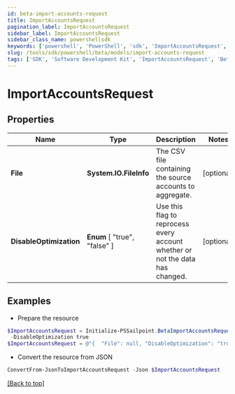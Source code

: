 ```yaml
---
id: beta-import-accounts-request
title: ImportAccountsRequest
pagination_label: ImportAccountsRequest
sidebar_label: ImportAccountsRequest
sidebar_class_name: powershellsdk
keywords: ['powershell', 'PowerShell', 'sdk', 'ImportAccountsRequest', 'BetaImportAccountsRequest'] 
slug: /tools/sdk/powershell/beta/models/import-accounts-request
tags: ['SDK', 'Software Development Kit', 'ImportAccountsRequest', 'BetaImportAccountsRequest']
---
```



# ImportAccountsRequest

## Properties

Name | Type | Description | Notes
------------ | ------------- | ------------- | -------------
**File** | **System.IO.FileInfo** | The CSV file containing the source accounts to aggregate. | [optional] 
**DisableOptimization** |  **Enum** [  "true",    "false" ] | Use this flag to reprocess every account whether or not the data has changed. | [optional] 

## Examples

- Prepare the resource
```powershell
$ImportAccountsRequest = Initialize-PSSailpoint.BetaImportAccountsRequest  -File null `
 -DisableOptimization true
$ImportAccountsRequest = @"{  "File": null, "DisableOptimization": "true" }"@
```

- Convert the resource from JSON
```powershell
ConvertFrom-JsonToImportAccountsRequest -Json $ImportAccountsRequest
```


[[Back to top]](#) 

